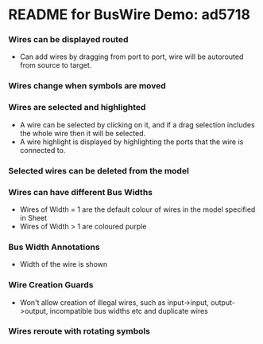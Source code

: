 # README for BusWire Demo: ad5718

### Wires can be displayed routed
- Can add wires by dragging from port to port, wire will be autorouted from source to target.

### Wires change when symbols are moved

### Wires are selected and highlighted
- A wire can be selected by clicking on it, and if a drag selection includes the whole wire then it will be selected.
- A wire highlight is displayed by highlighting the ports that the wire is connected to.

### Selected wires can be deleted from the model

### Wires can have different Bus Widths
- Wires of Width = 1 are the default colour of wires in the model specified in Sheet
- Wires of Width > 1 are coloured purple

### Bus Width Annotations
- Width of the wire is shown 

### Wire Creation Guards
- Won't allow creation of illegal wires, such as input->input, output->output, incompatible bus widths etc and duplicate wires

### Wires reroute with rotating symbols